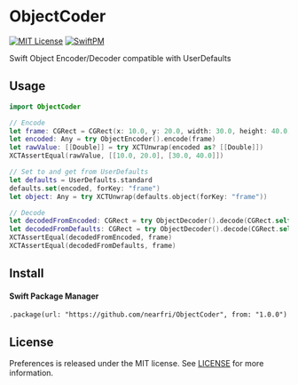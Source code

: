 # ObjectCoder
[![MIT License](https://img.shields.io/badge/license-MIT-blue.svg?style=flat)](LICENSE)
[![SwiftPM](https://github.com/nearfri/ObjectCoder/workflows/SwiftPM/badge.svg)](https://github.com/nearfri/ObjectCoder/actions?query=workflow%3ASwiftPM)


Swift Object Encoder/Decoder compatible with UserDefaults

## Usage
```swift
import ObjectCoder

// Encode
let frame: CGRect = CGRect(x: 10.0, y: 20.0, width: 30.0, height: 40.0)
let encoded: Any = try ObjectEncoder().encode(frame)
let rawValue: [[Double]] = try XCTUnwrap(encoded as? [[Double]])
XCTAssertEqual(rawValue, [[10.0, 20.0], [30.0, 40.0]])

// Set to and get from UserDefaults
let defaults = UserDefaults.standard
defaults.set(encoded, forKey: "frame")
let object: Any = try XCTUnwrap(defaults.object(forKey: "frame"))

// Decode
let decodedFromEncoded: CGRect = try ObjectDecoder().decode(CGRect.self, from: encoded)
let decodedFromDefaults: CGRect = try ObjectDecoder().decode(CGRect.self, from: object)
XCTAssertEqual(decodedFromEncoded, frame)
XCTAssertEqual(decodedFromDefaults, frame)
```

## Install

#### Swift Package Manager
```
.package(url: "https://github.com/nearfri/ObjectCoder", from: "1.0.0")
```

## License
Preferences is released under the MIT license. See [LICENSE](https://github.com/nearfri/ObjectCoder/blob/master/LICENSE) for more information.
